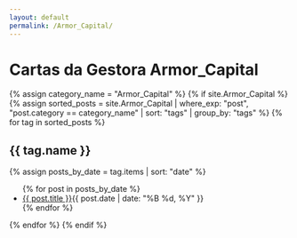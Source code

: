 ```yaml
---
layout: default
permalink: /Armor_Capital/
---
```


<h1>Cartas da Gestora Armor_Capital</h1>
{% assign category_name = "Armor_Capital" %}
{% if site.Armor_Capital %}
{% assign sorted_posts = site.Armor_Capital | where_exp: "post", "post.category == category_name" | sort: "tags" | group_by: "tags" %}
{% for tag in sorted_posts %}
<h2>{{ tag.name }}</h2>
{% assign posts_by_date = tag.items | sort: "date" %}
<ul>
{% for post in posts_by_date %}
<li><a href="{{ post.url | relative_url }}">{{ post.title }}</a><span>{{ post.date | date: "%B %d, %Y" }}</span></li>
{% endfor %}
</ul>
{% endfor %}
{% endif %}
